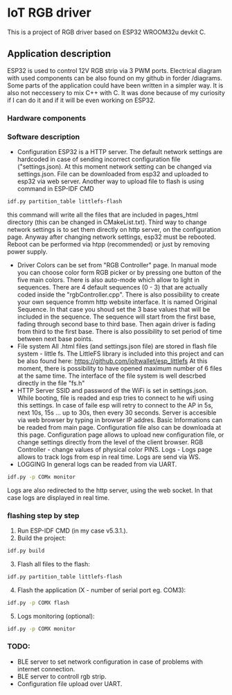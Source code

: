 # IoT RGB driver
This is a project of RGB driver based on ESP32 WROOM32u devkit C.

## Application description
ESP32 is used to control 12V RGB strip via 3 PWM ports. Electrical diagram with used components can be also found on my github in forder /diagrams. Some parts of the application could have been written in a simpler way. It is also not neccessery to mix C++ with C. It was done because of my curiosity if I can do it and if it will be even working on ESP32.

### Hardware components

### Software description
* Configuration
ESP32 is a HTTP server. The default network settings are hardcoded in case of sending incorrect configuration file ("settings.json). At this moment network setting can be changed via settings.json. File can be downloaded from esp32 and uploaded to esp32 via web server. Another way to upload file to flash is using command in ESP-IDF CMD
```bash
idf.py partition_table littlefs-flash
```
this command will write all the files that are included in pages_html directory (this can be changed in CMakeList.txt). Third way to change network settings is to set them directly on http server, on the configuration page. Anyway after changing network settings, esp32 must be rebooted. Reboot can be performed via htpp (recommended) or just by removing power supply.
* Driver
Colors can be set from "RGB Controller" page. In manual mode you can choose color form RGB picker or by pressing one button of the five main colors. There is also auto-mode which allow to light in sequences. There are 4 default sequences (0 - 3) that are actually coded inside the "rgbController.cpp". There is also possibility to create your own sequence fromm http website interface. It is named Original Sequence. In that case you shoud set the 3 base values that will be included in the sequence. The sequence will start from the first base, fading through second base to third base. Then again driver is fading from third to the first base. There is also possibility to set period of time between next base points.
* File system
All .html files (and settings.json file) are stored in flash file system - little fs. The LittleFS library is included into this project and can be also found here:
https://github.com/joltwallet/esp_littlefs
At this moment, there is possibility to have opened maximum number of 6 files at the same time. The interface of the file system is well descrbed directly in the file "fs.h"
* HTTP Server
SSID and password of the WiFi is set in settings.json. While booting, file is readed and esp tries to connect to he wifi using this settings. In case of faile esp will retry to connect to the AP in 5s, next 10s, 15s ... up to 30s, then every 30 seconds. Server is accesible via web browser by typing in browser IP addres.
Basic Informations can be readed from main page. Configuration file also can be downloada at this page.
Configuration page allows to upload new configuration file, or change settings directly from the level of the client browser.
RGB Controller - change values of physical color PINS.
Logs - Logs page allows to track logs from esp in real time. Logs are send via WS.
* LOGGING
In general logs can be readed from via UART.
```bash
idf.py -p COMx monitor
```
Logs are also redirected to the http server, using the web socket. In that case logs are displayed in real time.

### flashing step by step
1. Run ESP-IDF CMD (in my case v5.3.1.).
2. Build the project:
```bash
idf.py build
```
3. Flash all files to the flash:
```bash
idf.py partition_table littlefs-flash
```
4. Flash the application (X - number of serial port eg. COM3):
```bash
idf.py -p COMX flash
```
5. Logs monitoring (optional):
```bash
idf.py -p COMX monitor
```
### TODO:
* BLE server to set network configuration in case of problems with internet connection.
* BLE server to controll rgb strip.
* Configuration file upload over UART.

